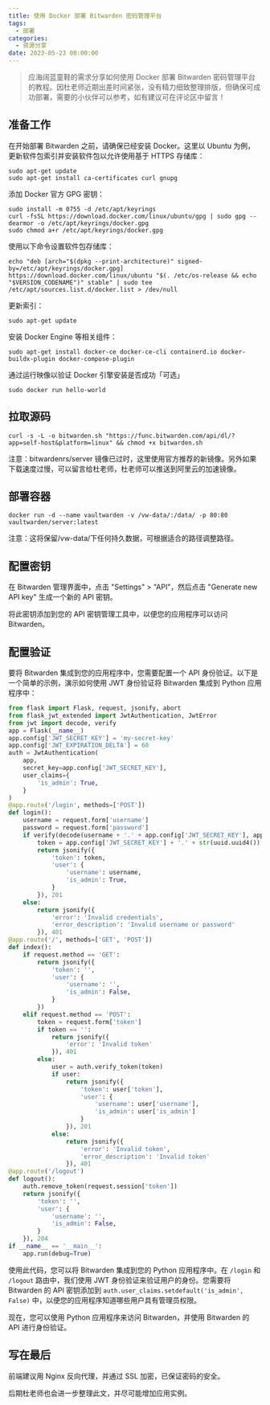```yaml
---
title: 使用 Docker 部署 Bitwarden 密码管理平台
tags:
  - 部署
categories:
  - 资源分享
date: 2023-05-23 00:00:00
---
```


> 应海阔蓝童鞋的需求分享如何使用 Docker 部署 Bitwarden 密码管理平台的教程。因杜老师近期出差时间紧张，没有精力细致整理排版，但确保可成功部署，需要的小伙伴可以参考，如有建议可在评论区中留言！

<!-- more -->

## 准备工作

在开始部署 Bitwarden 之前，请确保已经安装 Docker。这里以 Ubuntu 为例，更新软件包索引并安装软件包以允许使用基于 HTTPS 存储库：

```
sudo apt-get update
sudo apt-get install ca-certificates curl gnupg
```

添加 Docker 官方 GPG 密钥：

```
sudo install -m 0755 -d /etc/apt/keyrings
curl -fsSL https://download.docker.com/linux/ubuntu/gpg | sudo gpg --dearmor -o /etc/apt/keyrings/docker.gpg
sudo chmod a+r /etc/apt/keyrings/docker.gpg
```

使用以下命令设置软件包存储库：

```
echo "deb [arch="$(dpkg --print-architecture)" signed-by=/etc/apt/keyrings/docker.gpg] https://download.docker.com/linux/ubuntu "$(. /etc/os-release && echo "$VERSION_CODENAME")" stable" | sudo tee /etc/apt/sources.list.d/docker.list > /dev/null
```

更新索引：

```
sudo apt-get update
```

安装 Docker Engine 等相关组件：

```
sudo apt-get install docker-ce docker-ce-cli containerd.io docker-buildx-plugin docker-compose-plugin
```

通过运行映像以验证 Docker 引擎安装是否成功「可选」

```
sudo docker run hello-world
```

## 拉取源码

```
curl -s -L -o bitwarden.sh "https://func.bitwarden.com/api/dl/?app=self-host&platform=linux" && chmod +x bitwarden.sh
```

注意：bitwardenrs/server 镜像已过时，这里使用官方推荐的新镜像。另外如果下载速度过慢，可以留言给杜老师，杜老师可以推送到阿里云的加速镜像。

## 部署容器

```
docker run -d --name vaultwarden -v /vw-data/:/data/ -p 80:80 vaultwarden/server:latest
```

注意：这将保留/vw-data/下任何持久数据，可根据适合的路径调整路径。

## 配置密钥

在 Bitwarden 管理界面中，点击 "Settings" > "API"，然后点击 "Generate new API key" 生成一个新的 API 密钥。

将此密钥添加到您的 API 密钥管理工具中，以便您的应用程序可以访问 Bitwarden。

## 配置验证

要将 Bitwarden 集成到您的应用程序中，您需要配置一个 API 身份验证。以下是一个简单的示例，演示如何使用 JWT 身份验证将 Bitwarden 集成到 Python 应用程序中：

```Python
from flask import Flask, request, jsonify, abort
from flask_jwt_extended import JwtAuthentication, JwtError
from jwt import decode, verify
app = Flask(__name__)
app.config['JWT_SECRET_KEY'] = 'my-secret-key'
app.config['JWT_EXPIRATION_DELTA'] = 60
auth = JwtAuthentication(
    app,
    secret_key=app.config['JWT_SECRET_KEY'],
    user_claims={
        'is_admin': True,
    }
)
@app.route('/login', methods=['POST'])
def login():
    username = request.form['username']
    password = request.form['password']
    if verify(decode(username + '.' + app.config['JWT_SECRET_KEY'], app.config['JWT_EXPIRATION_DELTA']), password):
        token = app.config['JWT_SECRET_KEY'] + '.' + str(uuid.uuid4()).hex
        return jsonify({
            'token': token,
            'user': {
                'username': username,
                'is_admin': True,
            }
        }), 201
    else:
        return jsonify({
            'error': 'Invalid credentials',
            'error_description': 'Invalid username or password'
        }), 401
@app.route('/', methods=['GET', 'POST'])
def index():
    if request.method == 'GET':
        return jsonify({
            'token': '',
            'user': {
                'username': '',
                'is_admin': False,
            }
        })
    elif request.method == 'POST':
        token = request.form['token']
        if token == '':
            return jsonify({
                'error': 'Invalid token'
            }), 401
        else:
            user = auth.verify_token(token)
            if user:
                return jsonify({
                    'token': user['token'],
                    'user': {
                        'username': user['username'],
                        'is_admin': user['is_admin']
                    }
                }), 201
            else:
                return jsonify({
                    'error': 'Invalid token',
                    'error_description': 'Invalid token'
                }), 401
@app.route('/logout')
def logout():
    auth.remove_token(request.session['token'])
    return jsonify({
        'token': '',
        'user': {
            'username': '',
            'is_admin': False,
        }
    }), 204
if __name__ == '__main__':
    app.run(debug=True)
```

使用此代码，您可以将 Bitwarden 集成到您的 Python 应用程序中。在 `/login` 和 `/logout` 路由中，我们使用 JWT 身份验证来验证用户的身份。您需要将 Bitwarden 的 API 密钥添加到 `auth.user_claims.setdefault('is_admin', False)` 中，以便您的应用程序知道哪些用户具有管理员权限。

现在，您可以使用 Python 应用程序来访问 Bitwarden，并使用 Bitwarden 的 API 进行身份验证。

## 写在最后

前端建议用 Nginx 反向代理，并通过 SSL 加密，已保证密码的安全。

后期杜老师也会进一步整理此文，并尽可能增加应用实例。